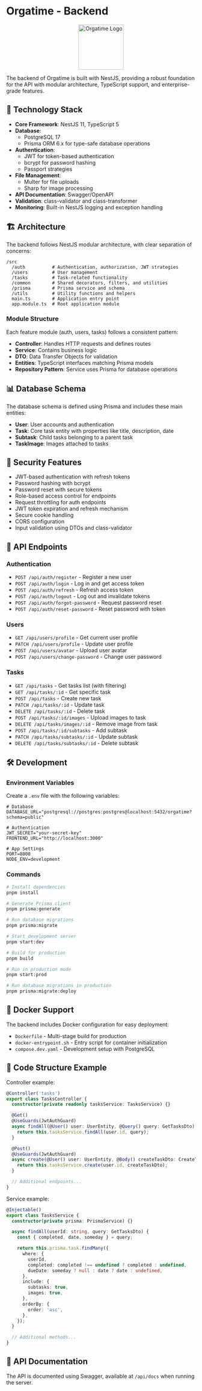 # Orgatime - Backend

<p align="center">
  <img src="../client/public/icon.png" alt="Orgatime Logo" width="120" height="120" />
</p>

The backend of Orgatime is built with NestJS, providing a robust foundation for the API with modular architecture, TypeScript support, and enterprise-grade features.

## 🧪 Technology Stack

- **Core Framework**: NestJS 11, TypeScript 5
- **Database**:
  - PostgreSQL 17
  - Prisma ORM 6.x for type-safe database operations
- **Authentication**:
  - JWT for token-based authentication
  - bcrypt for password hashing
  - Passport strategies
- **File Management**:
  - Multer for file uploads
  - Sharp for image processing
- **API Documentation**: Swagger/OpenAPI
- **Validation**: class-validator and class-transformer
- **Monitoring**: Built-in NestJS logging and exception handling

## 🏗️ Architecture

The backend follows NestJS modular architecture, with clear separation of concerns:

```
/src
  /auth          # Authentication, authorization, JWT strategies
  /users         # User management
  /tasks         # Task-related functionality
  /common        # Shared decorators, filters, and utilities
  /prisma        # Prisma service and schema
  /utils         # Utility functions and helpers
  main.ts        # Application entry point
  app.module.ts  # Root application module
```

### Module Structure

Each feature module (auth, users, tasks) follows a consistent pattern:

- **Controller**: Handles HTTP requests and defines routes
- **Service**: Contains business logic
- **DTO**: Data Transfer Objects for validation
- **Entities**: TypeScript interfaces matching Prisma models
- **Repository Pattern**: Service uses Prisma for database operations

## 📊 Database Schema

The database schema is defined using Prisma and includes these main entities:

- **User**: User accounts and authentication
- **Task**: Core task entity with properties like title, description, date
- **Subtask**: Child tasks belonging to a parent task
- **TaskImage**: Images attached to tasks

## 🔐 Security Features

- JWT-based authentication with refresh tokens
- Password hashing with bcrypt
- Password reset with secure tokens
- Role-based access control for endpoints
- Request throttling for auth endpoints
- JWT token expiration and refresh mechanism
- Secure cookie handling
- CORS configuration
- Input validation using DTOs and class-validator

## 🚀 API Endpoints

### Authentication

- `POST /api/auth/register` - Register a new user
- `POST /api/auth/login` - Log in and get access token
- `POST /api/auth/refresh` - Refresh access token
- `POST /api/auth/logout` - Log out and invalidate tokens
- `POST /api/auth/forgot-password` - Request password reset
- `POST /api/auth/reset-password` - Reset password with token

### Users

- `GET /api/users/profile` - Get current user profile
- `PATCH /api/users/profile` - Update user profile
- `POST /api/users/avatar` - Upload user avatar
- `POST /api/users/change-password` - Change user password

### Tasks

- `GET /api/tasks` - Get tasks list (with filtering)
- `GET /api/tasks/:id` - Get specific task
- `POST /api/tasks` - Create new task
- `PATCH /api/tasks/:id` - Update task
- `DELETE /api/tasks/:id` - Delete task
- `POST /api/tasks/:id/images` - Upload images to task
- `DELETE /api/tasks/images/:id` - Remove image from task
- `POST /api/tasks/:id/subtasks` - Add subtask
- `PATCH /api/tasks/subtasks/:id` - Update subtask
- `DELETE /api/tasks/subtasks/:id` - Delete subtask

## 🛠️ Development

### Environment Variables

Create a `.env` file with the following variables:

```
# Database
DATABASE_URL="postgresql://postgres:postgres@localhost:5432/orgatime?schema=public"

# Authentication
JWT_SECRET="your-secret-key"
FRONTEND_URL="http://localhost:3000"

# App Settings
PORT=8000
NODE_ENV=development
```

### Commands

```bash
# Install dependencies
pnpm install

# Generate Prisma client
pnpm prisma:generate

# Run database migrations
pnpm prisma:migrate

# Start development server
pnpm start:dev

# Build for production
pnpm build

# Run in production mode
pnpm start:prod

# Run database migrations in production
pnpm prisma:migrate:deploy
```

## 🐳 Docker Support

The backend includes Docker configuration for easy deployment:

- `Dockerfile` - Multi-stage build for production
- `docker-entrypoint.sh` - Entry script for container initialization
- `compose.dev.yaml` - Development setup with PostgreSQL

## 🧩 Code Structure Example

Controller example:

```typescript
@Controller('tasks')
export class TasksController {
  constructor(private readonly tasksService: TasksService) {}

  @Get()
  @UseGuards(JwtAuthGuard)
  async findAll(@User() user: UserEntity, @Query() query: GetTasksDto) {
    return this.tasksService.findAll(user.id, query);
  }

  @Post()
  @UseGuards(JwtAuthGuard)
  async create(@User() user: UserEntity, @Body() createTaskDto: CreateTaskDto) {
    return this.tasksService.create(user.id, createTaskDto);
  }

  // Additional endpoints...
}
```

Service example:

```typescript
@Injectable()
export class TasksService {
  constructor(private prisma: PrismaService) {}

  async findAll(userId: string, query: GetTasksDto) {
    const { completed, date, someday } = query;

    return this.prisma.task.findMany({
      where: {
        userId,
        completed: completed !== undefined ? completed : undefined,
        dueDate: someday ? null : date ? date : undefined,
      },
      include: {
        subtasks: true,
        images: true,
      },
      orderBy: {
        order: 'asc',
      },
    });
  }

  // Additional methods...
}
```

## 📝 API Documentation

The API is documented using Swagger, available at `/api/docs` when running the server.
